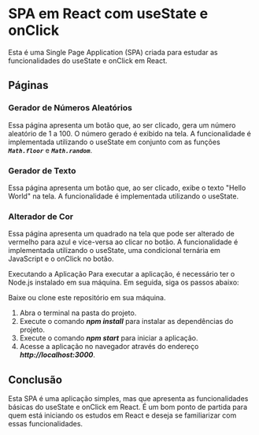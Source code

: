 # SPA em React com useState e onClick

Esta é uma Single Page Application (SPA) criada para estudar as funcionalidades do useState e onClick em React.

## Páginas

### Gerador de Números Aleatórios

Essa página apresenta um botão que, ao ser clicado, gera um número aleatório de 1 a 100. O número gerado é exibido na tela. A funcionalidade é implementada utilizando o useState em conjunto com as funções ***`Math.floor`*** e ***`Math.random`***.

### Gerador de Texto

Essa página apresenta um botão que, ao ser clicado, exibe o texto "Hello World" na tela. A funcionalidade é implementada utilizando o useState.

### Alterador de Cor

Essa página apresenta um quadrado na tela que pode ser alterado de vermelho para azul e vice-versa ao clicar no botão. A funcionalidade é implementada utilizando o useState, uma condicional ternária em JavaScript e o onClick no botão.

Executando a Aplicação
Para executar a aplicação, é necessário ter o Node.js instalado em sua máquina. Em seguida, siga os passos abaixo:

Baixe ou clone este repositório em sua máquina.
1. Abra o terminal na pasta do projeto.
2. Execute o comando ***npm install*** para instalar as dependências do projeto.
3. Execute o comando ***npm start*** para iniciar a aplicação.
4. Acesse a aplicação no navegador através do endereço ***http://localhost:3000***.

## Conclusão

Esta SPA é uma aplicação simples, mas que apresenta as funcionalidades básicas do useState e onClick em React. É um bom ponto de partida para quem está iniciando os estudos em React e deseja se familiarizar com essas funcionalidades.